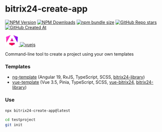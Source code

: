 # bitrix24-create-app

[![NPM Version](https://img.shields.io/npm/v/bitrix24-create-app?style=flat&logo=npm&label=version&color=cb3837)](https://www.npmjs.com/package/bitrix24-create-app)
[![NPM Downloads](https://img.shields.io/npm/dw/bitrix24-create-app?style=flat&logo=npm&color=cb3837)](https://www.npmjs.com/package/bitrix24-create-app)
[![npm bundle size](https://img.shields.io/bundlephobia/min/bitrix24-create-app?style=flat&logo=npm&color=cb3837)](https://www.npmjs.com/package/bitrix24-create-app)
[![GitHub Repo stars](https://img.shields.io/github/stars/vdistortion/bitrix24-create-app?style=flat&logo=github)](https://github.com/vdistortion/bitrix24-create-app)
[![GitHub Created At](https://img.shields.io/github/created-at/vdistortion/bitrix24-create-app?style=flat&logo=github)](https://github.com/vdistortion/bitrix24-create-app)

<a href="https://angular.dev" target="_blank" rel="noreferrer">
  <img src="docs/public/angular.svg" alt="angular" width="45" height="40"/>
</a>
<a href="https://vuejs.org" target="_blank" rel="noreferrer">
  <img src="docs/public/vue.svg" alt="vuejs" width="35" height="45"/>
</a>

Command-line tool to create a project using your own templates

### Templates

- [ng-template](https://github.com/vdistortion/bitrix24-create-app/tree/master/templates/ng-template#readme) (Angular 19, RxJS, TypeScript, SCSS, [bitrix24-library](https://www.npmjs.com/package/bitrix24-library))
- [vue-template](https://github.com/vdistortion/bitrix24-create-app/tree/master/templates/vue-template#readme) (Vue 3.5, Pinia, TypeScript, SCSS, [vue-bitrix24](https://www.npmjs.com/package/vue-bitrix24), [bitrix24-library](https://www.npmjs.com/package/bitrix24-library))

### Use

```sh
npx bitrix24-create-app@latest
```

```sh
cd testproject
git init
```
